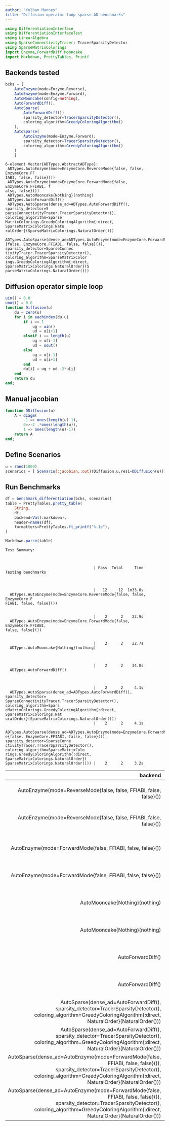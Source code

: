 ```yaml
---
author: "Yolhan Mannes"
title: "Diffusion operator loop sparse AD benchmarks"
---
```

```julia
using DifferentiationInterface
using DifferentiationInterfaceTest
using LinearAlgebra
using SparseConnectivityTracer: TracerSparsityDetector
using SparseMatrixColorings
import Enzyme,ForwardDiff,Mooncake
import Markdown, PrettyTables, Printf
```




## Backends tested

```julia
bcks = [
    AutoEnzyme(mode=Enzyme.Reverse),
    AutoEnzyme(mode=Enzyme.Forward),
    AutoMooncake(config=nothing),
    AutoForwardDiff(),
    AutoSparse(
        AutoForwardDiff();
        sparsity_detector=TracerSparsityDetector(),
        coloring_algorithm=GreedyColoringAlgorithm()
    ),
    AutoSparse(
        AutoEnzyme(mode=Enzyme.Forward);
        sparsity_detector=TracerSparsityDetector(),
        coloring_algorithm=GreedyColoringAlgorithm()
    )
    ]
```

```
6-element Vector{ADTypes.AbstractADType}:
 ADTypes.AutoEnzyme(mode=EnzymeCore.ReverseMode{false, false, EnzymeCore.FF
IABI, false, false}())
 ADTypes.AutoEnzyme(mode=EnzymeCore.ForwardMode{false, EnzymeCore.FFIABI, f
alse, false}())
 ADTypes.AutoMooncake{Nothing}(nothing)
 ADTypes.AutoForwardDiff()
 ADTypes.AutoSparse(dense_ad=ADTypes.AutoForwardDiff(), sparsity_detector=S
parseConnectivityTracer.TracerSparsityDetector(), coloring_algorithm=Sparse
MatrixColorings.GreedyColoringAlgorithm{:direct, SparseMatrixColorings.Natu
ralOrder}(SparseMatrixColorings.NaturalOrder()))
 ADTypes.AutoSparse(dense_ad=ADTypes.AutoEnzyme(mode=EnzymeCore.ForwardMode
{false, EnzymeCore.FFIABI, false, false}()), sparsity_detector=SparseConnec
tivityTracer.TracerSparsityDetector(), coloring_algorithm=SparseMatrixColor
ings.GreedyColoringAlgorithm{:direct, SparseMatrixColorings.NaturalOrder}(S
parseMatrixColorings.NaturalOrder()))
```





## Diffusion operator simple loop

```julia
uin() = 0.0
uout() = 0.0
function Diffusion(u)
    du = zero(u)
    for i in eachindex(du,u)
        if i == 1
            ug = uin()
            ud = u[i+1]
        elseif i == length(u)
            ug = u[i-1]
            ud = uout()
        else
            ug = u[i-1]
            ud = u[i+1] 
        end
        du[i] = ug + ud -2*u[i]
    end
    return du
end;
```




## Manual jacobian
```julia
function DDiffusion(u)
    A = diagm(
        -1 => ones(length(u)-1),
        0=>-2 .*ones(length(u)),
        1 => ones(length(u)-1))
    return A
end;
```




## Define Scenarios

```julia
u = rand(1000)
scenarios = [ Scenario{:jacobian,:out}(Diffusion,u,res1=DDiffusion(u))];
```




## Run Benchmarks

```julia
df = benchmark_differentiation(bcks, scenarios)
table = PrettyTables.pretty_table(
    String,
    df;
    backend=Val(:markdown),
    header=names(df),
    formatters=PrettyTables.ft_printf("%.1e"),
)

Markdown.parse(table)
```

```
Test Summary:                                                              
                                                                           
                                                                           
                                                                           
                                       | Pass  Total     Time
Testing benchmarks                                                         
                                                                           
                                                                           
                                                                           
                                       |   12     12  1m33.0s
  ADTypes.AutoEnzyme(mode=EnzymeCore.ReverseMode{false, false, EnzymeCore.F
FIABI, false, false}())                                                    
                                                                           
                                                                           
                                       |    2      2    23.9s
  ADTypes.AutoEnzyme(mode=EnzymeCore.ForwardMode{false, EnzymeCore.FFIABI, 
false, false}())                                                           
                                                                           
                                                                           
                                       |    2      2    22.7s
  ADTypes.AutoMooncake{Nothing}(nothing)                                   
                                                                           
                                                                           
                                                                           
                                       |    2      2    34.8s
  ADTypes.AutoForwardDiff()                                                
                                                                           
                                                                           
                                                                           
                                       |    2      2     4.1s
  ADTypes.AutoSparse(dense_ad=ADTypes.AutoForwardDiff(), sparsity_detector=
SparseConnectivityTracer.TracerSparsityDetector(), coloring_algorithm=Spars
eMatrixColorings.GreedyColoringAlgorithm{:direct, SparseMatrixColorings.Nat
uralOrder}(SparseMatrixColorings.NaturalOrder()))                          
                                       |    2      2     4.1s
  ADTypes.AutoSparse(dense_ad=ADTypes.AutoEnzyme(mode=EnzymeCore.ForwardMod
e{false, EnzymeCore.FFIABI, false, false}()), sparsity_detector=SparseConne
ctivityTracer.TracerSparsityDetector(), coloring_algorithm=SparseMatrixColo
rings.GreedyColoringAlgorithm{:direct, SparseMatrixColorings.NaturalOrder}(
SparseMatrixColorings.NaturalOrder())) |    2      2     3.2s
```



|                                                                                                                                                                                                     **backend** |                                                            **scenario** |       **operator** | **prepared** | **calls** | **samples** | **evals** | **time** | **allocs** | **bytes** | **gc_fraction** | **compile_fraction** |
| ---------------------------------------------------------------------------------------------------------------------------------------------------------------------------------------------------------------:| -----------------------------------------------------------------------:| ------------------:| ------------:| ---------:| -----------:| ---------:| --------:| ----------:| ---------:| ---------------:| --------------------:|
|                                                                                                                                              AutoEnzyme(mode=ReverseMode{false, false, FFIABI, false, false}()) | Scenario{:jacobian,:out} Diffusion : Vector{Float64} -> Vector{Float64} | value_and_jacobian |      1.0e+00 |   6.4e+01 |     1.9e+01 |   1.0e+00 |  4.3e-02 |    2.3e+03 |   2.8e+08 |         5.5e-02 |              0.0e+00 |
|                                                                                                                                              AutoEnzyme(mode=ReverseMode{false, false, FFIABI, false, false}()) | Scenario{:jacobian,:out} Diffusion : Vector{Float64} -> Vector{Float64} |           jacobian |      1.0e+00 |   6.3e+01 |     2.2e+01 |   1.0e+00 |  4.3e-02 |    2.3e+03 |   2.8e+08 |         4.9e-02 |              0.0e+00 |
|                                                                                                                                                     AutoEnzyme(mode=ForwardMode{false, FFIABI, false, false}()) | Scenario{:jacobian,:out} Diffusion : Vector{Float64} -> Vector{Float64} | value_and_jacobian |      1.0e+00 |   6.3e+01 |     1.2e+02 |   1.0e+00 |  6.2e-03 |    3.2e+03 |   1.8e+07 |         0.0e+00 |              0.0e+00 |
|                                                                                                                                                     AutoEnzyme(mode=ForwardMode{false, FFIABI, false, false}()) | Scenario{:jacobian,:out} Diffusion : Vector{Float64} -> Vector{Float64} |           jacobian |      1.0e+00 |   6.3e+01 |     1.3e+02 |   1.0e+00 |  6.4e-03 |    3.2e+03 |   1.8e+07 |         0.0e+00 |              0.0e+00 |
|                                                                                                                                                                                  AutoMooncake{Nothing}(nothing) | Scenario{:jacobian,:out} Diffusion : Vector{Float64} -> Vector{Float64} | value_and_jacobian |      1.0e+00 |   1.0e+00 |     2.0e+00 |   1.0e+00 |  6.0e-01 |    1.0e+04 |   4.0e+09 |         6.3e-02 |              0.0e+00 |
|                                                                                                                                                                                  AutoMooncake{Nothing}(nothing) | Scenario{:jacobian,:out} Diffusion : Vector{Float64} -> Vector{Float64} |           jacobian |      1.0e+00 |   0.0e+00 |     2.0e+00 |   1.0e+00 |  6.1e-01 |    1.0e+04 |   4.0e+09 |         6.5e-02 |              0.0e+00 |
|                                                                                                                                                                                               AutoForwardDiff() | Scenario{:jacobian,:out} Diffusion : Vector{Float64} -> Vector{Float64} | value_and_jacobian |      1.0e+00 |   8.5e+01 |     2.3e+02 |   1.0e+00 |  3.7e-03 |    1.7e+02 |   1.7e+07 |         0.0e+00 |              0.0e+00 |
|                                                                                                                                                                                               AutoForwardDiff() | Scenario{:jacobian,:out} Diffusion : Vector{Float64} -> Vector{Float64} |           jacobian |      1.0e+00 |   8.4e+01 |     2.2e+02 |   1.0e+00 |  3.7e-03 |    1.7e+02 |   1.7e+07 |         0.0e+00 |              0.0e+00 |
|                                           AutoSparse(dense_ad=AutoForwardDiff(), sparsity_detector=TracerSparsityDetector(), coloring_algorithm=GreedyColoringAlgorithm{:direct, NaturalOrder}(NaturalOrder())) | Scenario{:jacobian,:out} Diffusion : Vector{Float64} -> Vector{Float64} | value_and_jacobian |      1.0e+00 |   2.0e+00 |     4.3e+04 |   1.0e+00 |  1.4e-05 |    8.0e+00 |   9.6e+04 |         0.0e+00 |              0.0e+00 |
|                                           AutoSparse(dense_ad=AutoForwardDiff(), sparsity_detector=TracerSparsityDetector(), coloring_algorithm=GreedyColoringAlgorithm{:direct, NaturalOrder}(NaturalOrder())) | Scenario{:jacobian,:out} Diffusion : Vector{Float64} -> Vector{Float64} |           jacobian |      1.0e+00 |   1.0e+00 |     4.9e+04 |   1.0e+00 |  1.2e-05 |    7.0e+00 |   8.8e+04 |         0.0e+00 |              0.0e+00 |
| AutoSparse(dense_ad=AutoEnzyme(mode=ForwardMode{false, FFIABI, false, false}()), sparsity_detector=TracerSparsityDetector(), coloring_algorithm=GreedyColoringAlgorithm{:direct, NaturalOrder}(NaturalOrder())) | Scenario{:jacobian,:out} Diffusion : Vector{Float64} -> Vector{Float64} | value_and_jacobian |      1.0e+00 |   2.0e+00 |     4.8e+04 |   1.0e+00 |  1.1e-05 |    1.0e+01 |   9.7e+04 |         0.0e+00 |              0.0e+00 |
| AutoSparse(dense_ad=AutoEnzyme(mode=ForwardMode{false, FFIABI, false, false}()), sparsity_detector=TracerSparsityDetector(), coloring_algorithm=GreedyColoringAlgorithm{:direct, NaturalOrder}(NaturalOrder())) | Scenario{:jacobian,:out} Diffusion : Vector{Float64} -> Vector{Float64} |           jacobian |      1.0e+00 |   1.0e+00 |     5.4e+04 |   1.0e+00 |  9.5e-06 |    9.0e+00 |   8.9e+04 |         0.0e+00 |              0.0e+00 |

